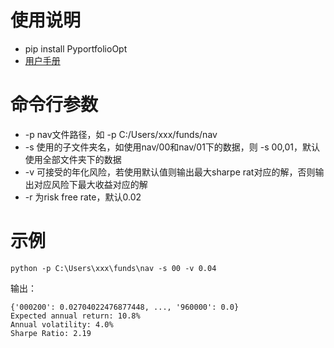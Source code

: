 # 使用说明
- pip install PyportfolioOpt
- [用户手册](https://pyportfolioopt.readthedocs.io/en/latest/index.html)

# 命令行参数
- -p nav文件路径，如 -p C:/Users/xxx/funds/nav
- -s 使用的子文件夹名，如使用nav/00和nav/01下的数据，则 -s 00,01，默认使用全部文件夹下的数据
- -v 可接受的年化风险，若使用默认值则输出最大sharpe rat对应的解，否则输出对应风险下最大收益对应的解
- -r 为risk free rate，默认0.02

# 示例
```
python -p C:\Users\xxx\funds\nav -s 00 -v 0.04
```
输出：
```
{'000200': 0.02704022476877448, ..., '960000': 0.0}
Expected annual return: 10.8%
Annual volatility: 4.0%
Sharpe Ratio: 2.19
```

